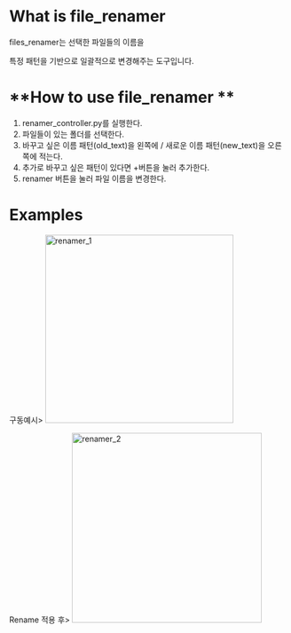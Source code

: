 # What is file_renamer

files_renamer는 선택한 파일들의 이름을 

특정 패턴을 기반으로 일괄적으로 변경해주는 도구입니다.

# **How to use file_renamer **

1. renamer_controller.py를 실행한다.
2. 파일들이 있는 폴더를 선택한다.
3. 바꾸고 싶은 이름 패턴(old_text)을 왼쪽에 / 새로운 이름 패턴(new_text)을 오른쪽에 적는다.
4. 추가로 바꾸고 싶은 패턴이 있다면 +버튼을 눌러 추가한다.
5. renamer 버튼을 눌러 파일 이름을 변경한다.

# Examples

구동예시>
<img width="339" alt="renamer_1" src="https://github.com/0jehmi/files_renamer/assets/122579358/a65e8c39-c183-4e66-9a41-7496445099c9">

Rename 적용 후>
<img width="342" alt="renamer_2" src="https://github.com/0jehmi/files_renamer/assets/122579358/eb44e175-6657-472a-9c25-f7eade6c7954">
